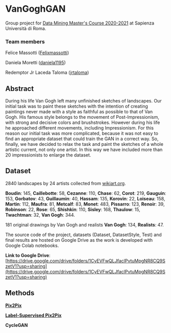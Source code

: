 # VanGoghGAN
Group project for [Data Mining Master's Course 2020-2021](https://corsidilaurea.uniroma1.it/it/view-course-details/2020/30430/20200313105820/e8bf4052-6615-4294-8317-fd28b44a5677/7e61218e-0da7-4c0a-acb3-ead6cfcd1cf8/ebc2faa2-f8de-483f-94f4-19fbfa794a0e/1718a47a-b62b-4d44-96b9-97ed0684d10c?guid_cv=7e61218e-0da7-4c0a-acb3-ead6cfcd1cf8&current_erogata=e8bf4052-6615-4294-8317-fd28b44a5677) at Sapienza Università di Roma.

### Team members
Felice Massotti ([Felixmassotti](https://github.com/Felixmassotti))

Daniela Moretti ([daniela1195](https://github.com/daniela1195))

Redemptor Jr Laceda Taloma ([jrtaloma](https://github.com/jrtaloma))

## Abstract
During his life Van Gogh left many unfinished sketches of landscapes. Our initial task was to paint these sketches with the intention of creating paintings never
made with a style as faithful as possible to that of Van Gogh. His famous style belongs to the movement of Post-Impressionism, with strong and decisive colors and
brushstrokes. However during his life he approached different movements, including Impressionism. For this reason our initial task was more complicated, because
it was not easy to find an appropriate dataset that could train the GAN in a correct way. So, finally, we have decided to relax the task and paint the sketches of
a whole artistic current, not only one artist. In this way we have included more than 20 impressionists to enlarge the dataset.

## Dataset
2840 landscapes by 24 artists collected from [wikiart.org](https://www.wikiart.org/).

**Boudin**: 145,
**Caillebotte**: 58,
**Cezanne**: 110,
**Chase**: 62,
**Corot**: 219,
**Gauguin**: 153,
**Gorbatov**: 43,
**Guillaumin**: 40,
**Hassam**: 135,
**Korovin**: 22,
**Loiseau**: 158,
**Martin**: 112,
**Maufra**: 81,
**Metcalf**: 83,
**Monet**: 483,
**Pissarro**: 123,
**Renoir**: 39,
**Robinson**: 22,
**Rose**: 65,
**Shishkin**: 110,
**Sisley**: 168,
**Thaulow**: 15,
**Twachtman**: 32,
**Van Gogh**: 344.

181 original drawings by Van Gogh and realists
**Van Gogh**: 134,
**Realists**: 47.

The source code of the project, datasets (Dataset, DatasetStyle, Test) and final results are hosted on Google Drive as the work is developed with Google Colab notebooks.

**Link to Google Drive**: [https://drive.google.com/drive/folders/1CyEVFwQLJfaclPvtuMpgNR8CQ9SzetV1?usp=sharing](https://drive.google.com/drive/folders/1CyEVFwQLJfaclPvtuMpgNR8CQ9SzetV1?usp=sharing)

## Methods
[**Pix2Pix**](https://github.com/brakes312t4/VanGoghGAN/blob/main/Notebooks/Pix2Pix.ipynb)

[**Label-Supervised Pix2Pix**](https://github.com/brakes312t4/VanGoghGAN/blob/main/Notebooks/StylePix2Pix.ipynb)

**CycleGAN**
